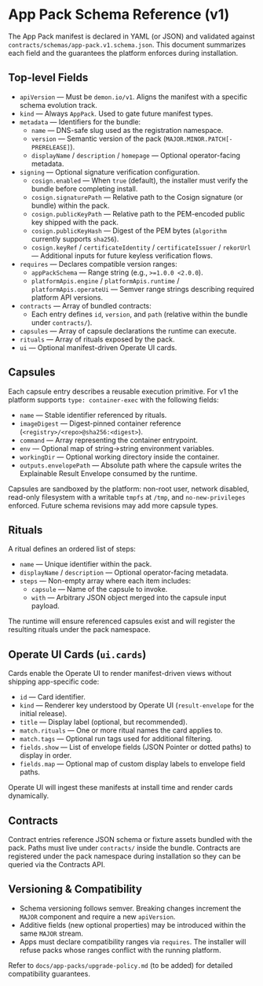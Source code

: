 # App Pack Schema Reference (v1)

The App Pack manifest is declared in YAML (or JSON) and validated against `contracts/schemas/app-pack.v1.schema.json`. This document summarizes each field and the guarantees the platform enforces during installation.

## Top-level Fields

- `apiVersion` — Must be `demon.io/v1`. Aligns the manifest with a specific schema evolution track.
- `kind` — Always `AppPack`. Used to gate future manifest types.
- `metadata` — Identifiers for the bundle:
  - `name` — DNS-safe slug used as the registration namespace.
  - `version` — Semantic version of the pack (`MAJOR.MINOR.PATCH[-PRERELEASE]`).
  - `displayName` / `description` / `homepage` — Optional operator-facing metadata.
- `signing` — Optional signature verification configuration.
  - `cosign.enabled` — When `true` (default), the installer must verify the bundle before completing install.
  - `cosign.signaturePath` — Relative path to the Cosign signature (or bundle) within the pack.
  - `cosign.publicKeyPath` — Relative path to the PEM-encoded public key shipped with the pack.
  - `cosign.publicKeyHash` — Digest of the PEM bytes (`algorithm` currently supports `sha256`).
  - `cosign.keyRef` / `certificateIdentity` / `certificateIssuer` / `rekorUrl` — Additional inputs for future keyless verification flows.
- `requires` — Declares compatible version ranges:
  - `appPackSchema` — Range string (e.g., `>=1.0.0 <2.0.0`).
  - `platformApis.engine` / `platformApis.runtime` / `platformApis.operateUi` — Semver range strings describing required platform API versions.
- `contracts` — Array of bundled contracts:
  - Each entry defines `id`, `version`, and `path` (relative within the bundle under `contracts/`).
- `capsules` — Array of capsule declarations the runtime can execute.
- `rituals` — Array of rituals exposed by the pack.
- `ui` — Optional manifest-driven Operate UI cards.

## Capsules

Each capsule entry describes a reusable execution primitive. For v1 the platform supports `type: container-exec` with the following fields:

- `name` — Stable identifier referenced by rituals.
- `imageDigest` — Digest-pinned container reference (`<registry>/<repo>@sha256:<digest>`).
- `command` — Array representing the container entrypoint.
- `env` — Optional map of string→string environment variables.
- `workingDir` — Optional working directory inside the container.
- `outputs.envelopePath` — Absolute path where the capsule writes the Explainable Result Envelope consumed by the runtime.

Capsules are sandboxed by the platform: non-root user, network disabled, read-only filesystem with a writable `tmpfs` at `/tmp`, and `no-new-privileges` enforced. Future schema revisions may add more capsule types.

## Rituals

A ritual defines an ordered list of steps:

- `name` — Unique identifier within the pack.
- `displayName` / `description` — Optional operator-facing metadata.
- `steps` — Non-empty array where each item includes:
  - `capsule` — Name of the capsule to invoke.
  - `with` — Arbitrary JSON object merged into the capsule input payload.

The runtime will ensure referenced capsules exist and will register the resulting rituals under the pack namespace.

## Operate UI Cards (`ui.cards`)

Cards enable the Operate UI to render manifest-driven views without shipping app-specific code:

- `id` — Card identifier.
- `kind` — Renderer key understood by Operate UI (`result-envelope` for the initial release).
- `title` — Display label (optional, but recommended).
- `match.rituals` — One or more ritual names the card applies to.
- `match.tags` — Optional run tags used for additional filtering.
- `fields.show` — List of envelope fields (JSON Pointer or dotted paths) to display in order.
- `fields.map` — Optional map of custom display labels to envelope field paths.

Operate UI will ingest these manifests at install time and render cards dynamically.

## Contracts

Contract entries reference JSON schema or fixture assets bundled with the pack. Paths must live under `contracts/` inside the bundle. Contracts are registered under the pack namespace during installation so they can be queried via the Contracts API.

## Versioning & Compatibility

- Schema versioning follows semver. Breaking changes increment the `MAJOR` component and require a new `apiVersion`.
- Additive fields (new optional properties) may be introduced within the same `MAJOR` stream.
- Apps must declare compatibility ranges via `requires`. The installer will refuse packs whose ranges conflict with the running platform.

Refer to `docs/app-packs/upgrade-policy.md` (to be added) for detailed compatibility guarantees.
